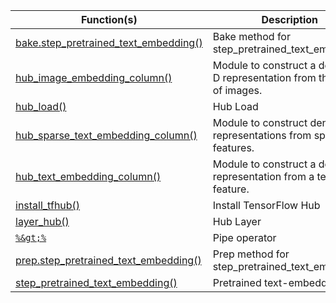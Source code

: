 

Function(s) | Description
------------- |----------------
[bake.step_pretrained_text_embedding()](/reference/tfhub/latest/reference/bake.step_pretrained_text_embedding.html) | Bake method for step_pretrained_text_embedding
[hub_image_embedding_column()](/reference/tfhub/latest/reference/hub_image_embedding_column.html) | Module to construct a dense 1-D representation from the pixels of images.
[hub_load()](/reference/tfhub/latest/reference/hub_load.html) | Hub Load
[hub_sparse_text_embedding_column()](/reference/tfhub/latest/reference/hub_sparse_text_embedding_column.html) | Module to construct dense representations from sparse text features.
[hub_text_embedding_column()](/reference/tfhub/latest/reference/hub_text_embedding_column.html) | Module to construct a dense representation from a text feature.
[install_tfhub()](/reference/tfhub/latest/reference/install_tfhub.html) | Install TensorFlow Hub
[layer_hub()](/reference/tfhub/latest/reference/layer_hub.html) | Hub Layer
[`%&gt;%`](/reference/tfhub/latest/reference/pipe.html) | Pipe operator
[prep.step_pretrained_text_embedding()](/reference/tfhub/latest/reference/prep.step_pretrained_text_embedding.html) | Prep method for step_pretrained_text_embedding
[step_pretrained_text_embedding()](/reference/tfhub/latest/reference/step_pretrained_text_embedding.html) | Pretrained text-embeddings

